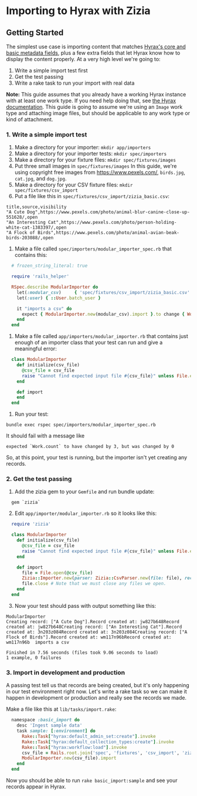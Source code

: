# Importing to Hyrax with Zizia

## Getting Started
The simplest use case is importing content that matches [Hyrax's core and basic metadata fields](http://samvera.github.io/metadata_application_profile.html), plus a few extra fields that let Hyrax know how to display the content properly. At a very high level we're going to:
1. Write a simple import test first
1. Get the test passing
1. Write a rake task to run your import with real data

**Note:** This guide assumes that you already have a working Hyrax instance with at least one work type. If you need help doing that, see [the Hyrax documentation](https://github.com/samvera/hyrax#creating-a-hyrax-based-app). This guide is going to assume we're using an `Image` work type and attaching image files, but should be applicable to any work type or kind of attachment.

### 1. Write a simple import test
1. Make a directory for your importer: `mkdir app/importers`
1. Make a directory for your importer tests: `mkdir spec/importers`
1. Make a directory for your fixture files: `mkdir spec/fixtures/images`
1. Put three small images in `spec/fixtures/images` In this guide, we're using copyright free images from https://www.pexels.com/, `birds.jpg`, `cat.jpg`, and `dog.jpg`.
1. Make a directory for your CSV fixture files: `mkdir spec/fixtures/csv_import`
1. Put a file like this in `spec/fixtures/csv_import/zizia_basic.csv`:
  ```
  title,source,visibility
  "A Cute Dog",https://www.pexels.com/photo/animal-blur-canine-close-up-551628/,open
  "An Interesting Cat",https://www.pexels.com/photo/person-holding-white-cat-1383397/,open
  "A Flock of Birds",https://www.pexels.com/photo/animal-avian-beak-birds-203088/,open
  ```
1. Make a file called `spec/importers/modular_importer_spec.rb` that contains this:
  ```ruby
    # frozen_string_literal: true

    require 'rails_helper'

    RSpec.describe ModularImporter do
      let(:modular_csv)     { 'spec/fixtures/csv_import/zizia_basic.csv' }
      let(:user) { ::User.batch_user }

      it "imports a csv" do
        expect { ModularImporter.new(modular_csv).import }.to change { Work.count }.by 3
      end
    end
  ```
1. Make a file called `app/importers/modular_importer.rb` that contains just enough of an importer class that your test can run and give a meaningful error:
  ```ruby
    class ModularImporter
      def initialize(csv_file)
        @csv_file = csv_file
        raise "Cannot find expected input file #{csv_file}" unless File.exist?(csv_file)
      end

      def import
      end
    end
  ```
1. Run your test:
  ```
  bundle exec rspec spec/importers/modular_importer_spec.rb
  ```
  It should fail with a message like
  ```
  expected `Work.count` to have changed by 3, but was changed by 0
  ```

So, at this point, your test is running, but the importer isn't yet creating any records.

### 2. Get the test passing
1. Add the zizia gem to your `Gemfile` and run bundle update:
  ```
    gem `zizia`
  ```
2. Edit `app/importer/modular_importer.rb` so it looks like this:
  ```ruby
    require 'zizia'

    class ModularImporter
      def initialize(csv_file)
        @csv_file = csv_file
        raise "Cannot find expected input file #{csv_file}" unless File.exist?(csv_file)
      end

      def import
        file = File.open(@csv_file)
        Zizia::Importer.new(parser: Zizia::CsvParser.new(file: file), record_importer: Zizia::HyraxRecordImporter.new).import
        file.close # Note that we must close any files we open.
      end
    end
  ```
3. Now your test should pass with output something like this:

  ```
  ModularImporter
  Creating record: ["A Cute Dog"].Record created at: jw827b648Record created at: jw827b648Creating record: ["An Interesting Cat"].Record created at: 3n203z084Record created at: 3n203z084Creating record: ["A Flock of Birds"].Record created at: wm117n96bRecord created at: wm117n96b  imports a csv

  Finished in 7.56 seconds (files took 9.06 seconds to load)
  1 example, 0 failures
  ```

### 3. Import in development and production

A passing test tell us that records are being created, but it's only happening in our test environment right now. Let's write a rake task so we can make it happen in development or production and really see the records we made.

Make a file like this at `lib/tasks/import.rake`:

```ruby
  namespace :basic_import do
    desc 'Ingest sample data'
    task sample: [:environment] do
      Rake::Task["hyrax:default_admin_set:create"].invoke
      Rake::Task["hyrax:default_collection_types:create"].invoke
      Rake::Task["hyrax:workflow:load"].invoke
      csv_file = Rails.root.join('spec', 'fixtures', 'csv_import', 'zizia_basic.csv')
      ModularImporter.new(csv_file).import
    end
  end
```

Now you should be able to run `rake basic_import:sample` and see your records appear in Hyrax.
